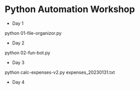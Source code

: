 # Python Automation Workshop #

- Day 1

python 01-file-organizor.py

- Day 2

python 02-fun-bot.py

- Day 3

python calc-expenses-v2.py expenses_20230131.txt

- Day 4
